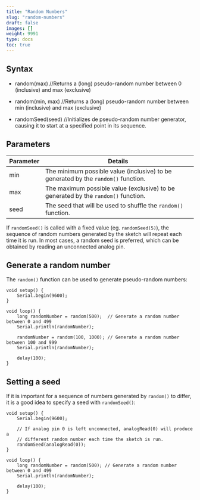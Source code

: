 ```yaml
---
title: "Random Numbers"
slug: "random-numbers"
draft: false
images: []
weight: 9991
type: docs
toc: true
---
```


## Syntax
- random(max) //Returns a (long) pseudo-random number between 0 (inclusive) and max (exclusive)

- random(min, max) //Returns a (long) pseudo-random number between min (inclusive) and max (exclusive)

- randomSeed(seed) //Initializes de pseudo-random number generator, causing it to start at a specified point in its sequence.

## Parameters
| Parameter| Details|
| ------ | ------ |
| min| The minimum possible value (inclusive) to be generated by the `random()` function.|
| max| The maximum possible value (exclusive) to be generated by the `random()` function.|
| seed| The seed that will be used to shuffle the `random()` function.|

If `randomSeed()` is called with a fixed value (eg. `randomSeed(5)`), the sequence of random numbers generated by the sketch will repeat each time it is run. In most cases, a random seed is preferred, which can be obtained by reading an unconnected analog pin.

## Generate a random number
The `random()` function can be used to generate pseudo-random numbers:

<!-- language: lang-cpp -->

    void setup() {
        Serial.begin(9600);
    }
    
    void loop() {
        long randomNumber = random(500);  // Generate a random number between 0 and 499
        Serial.println(randomNumber);

        randomNumber = random(100, 1000); // Generate a random number between 100 and 999
        Serial.println(randomNumber);

        delay(100);
    }

## Setting a seed
If it is important for a sequence of numbers generated by `random()` to differ, it is a good idea to specify a seed with `randomSeed()`:

<!-- language: lang-cpp -->

    void setup() {
        Serial.begin(9600);
        
        // If analog pin 0 is left unconnected, analogRead(0) will produce a
        // different random number each time the sketch is run.
        randomSeed(analogRead(0));
    }
    
    void loop() {
        long randomNumber = random(500); // Generate a random number between 0 and 499
        Serial.println(randomNumber);
    
        delay(100);
    }

